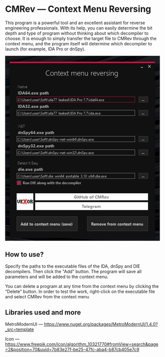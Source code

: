# CMRev — Context Menu Reversing

This program is a powerful tool and an excellent assistant for reverse engineering professionals. With its help, you can easily determine the bit depth and type of program without thinking about which decompiler to choose. It is enough to simply transfer the target file to CMRev through the context menu, and the program itself will determine which decompiler to launch (for example, IDA Pro or dnSpy).

<p align="center">
  <img src="https://github.com/vexorus/CMRev/blob/main/Image1.png" />
</p>


## How to use?

Specify the paths to the executable files of the IDA, dnSpy and DIE decompilers. Then click the "Add" button. The program will save all parameters and will be added to the context menu.

You can delete a program at any time from the context menu by clicking the “Delete” button.
In order to test the work, right-click on the executable file and select CMRev from the context menu


## Libraries used and more

MetroModernUI — https://www.nuget.org/packages/MetroModernUI/1.4.0?_src=template

Icon — https://www.freepik.com/icon/algorithm_10321770#fromView=search&page=2&position=70&uuid=7b83e27f-be25-47fc-aba4-b87cb405e7c9

